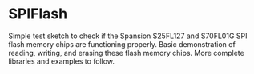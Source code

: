 # SPIFlash

Simple test sketch to check if the Spansion S25FL127 and S70FL01G SPI flash memory chips are functioning properly. Basic demonstration of reading, writing, and erasing these flash memory chips. More complete libraries and examples to follow.
